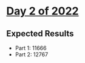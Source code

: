 # [Day 2 of 2022](https://adventofcode.com/2022/day/2)

## Expected Results

- Part 1: 11666
- Part 2: 12767
